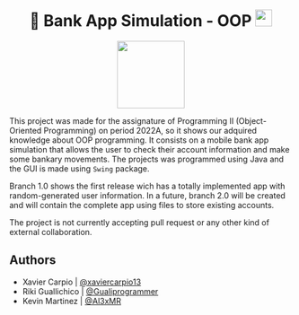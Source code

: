 <h1 align="center">🏦 Bank App Simulation - OOP <img src="https://cdn-icons-png.flaticon.com/512/226/226777.png" height="30"></h1>
<a href="https://www.epn.edu.ec/"> <p align="center"><img src="https://upload.wikimedia.org/wikipedia/commons/8/8c/Escudo_de_la_Escuela_Polit%C3%A9cnica_Nacional.png" height="120px"> </p> </a>

This project was made for the assignature of Programming II (Object-Oriented Programming) on period 2022A, so it shows our adquired knowledge about OOP programming. It consists on a mobile bank app simulation that allows the user to check their account information and make some bankary movements. The projects was programmed using Java and the GUI is made using `Swing` package. 

Branch 1.0 shows the first release wich has a totally implemented app with random-generated user information. In a future, branch 2.0 will be created and will contain the complete app using files to store existing accounts.

The project is not currently accepting pull request or any other kind of external collaboration.

## Authors
- Xavier Carpio | [@xaviercarpio13](https://github.com/xaviercarpio13)
- Riki Guallichico | [@Gualiprogrammer](https://github.com/Gualiprogrammer)
- Kevin Martinez | [@Al3xMR](https://github.com/Al3xMR)

